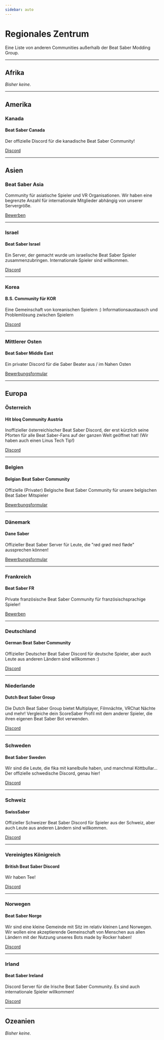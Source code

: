 ```yaml
---
sidebar: auto
---
```


# Regionales Zentrum
Eine Liste von anderen Communities außerhalb der Beat Saber Modding Group.

---

## Afrika
*Bisher keine.*

---

## Amerika

### Kanada

#### Beat Saber Canada
Der offizielle Discord für die kanadische Beat Saber Community!

[Discord](https://discord.gg/vvq7wX3)

---

## Asien

### Beat Saber Asia
Community für asiatische Spieler und VR Organisationen. Wir haben eine begrenzte Anzahl für internationale Mitglieder abhängig von unserer Servergröße.

[Bewerben](https://forms.gle/Ga3jWoCkugPBD6BZ6)

---

### Israel

#### Beat Saber Israel
Ein Server, der gemacht wurde um israelische Beat Saber Spieler zusammenzubringen. Internationale Spieler sind willkommen.

[Discord](https://discord.gg/HHH7sK8)

---

### Korea

#### B.S. Community für KOR
Eine Gemeinschaft von koreanischen Spielern :) Informationsaustausch und Problemlösung zwischen Spielern

[Discord](https://discord.gg/SEFBZrG)

---

### Mittlerer Osten

#### Beat Saber Middle East
Ein privater Discord für die Saber Beater aus / im Nahen Osten

[Bewerbungsformular](http://bit.ly/BSME_Application)

---

## Europa

### Österreich

#### Hit bloq Community Austria
Inoffizieller österreichischer Beat Saber Discord, der erst kürzlich seine Pforten für alle Beat Saber-Fans auf der ganzen Welt geöffnet hat! (Wir haben auch einen Linus Tech Tip!)

[Discord](https://discord.gg/TvRkNY2)

---

### Belgien

#### Belgian Beat Saber Community
Offizielle (Privater) Belgische Beat Saber Community für unsere belgischen Beat Saber Mitspieler

[Bewerbungsformular](https://forms.gle/26VXi4HmnZnDoPZN7)

---

### Dänemark

#### Dane Saber
Offizieller Beat Saber Server für Leute, die "rød grød med fløde" aussprechen können!

[Bewerbungsformular](https://forms.gle/AhgBFSK7RnRDDMHa9)

---

### Frankreich

#### Beat Saber FR
Private französische Beat Saber Community für französischsprachige Spieler!

[Bewerben](https://docs.google.com/forms/d/1Ro79QYJ83gAsT6m_hpRgCNyhKNZDlEiZJ3oSh5mwTG4)

---

### Deutschland

#### German Beat Saber Community
Offizieller Deutscher Beat Saber Discord für deutsche Spieler, aber auch Leute aus anderen Ländern sind willkommen :)

[Discord](https://discord.gg/y4G6ruN)

---

### Niederlande

#### Dutch Beat Saber Group
Die Dutch Beat Saber Group bietet Multiplayer, Filmnächte, VRChat Nächte und mehr! Vergleiche dein ScoreSaber Profil mit dem anderer Spieler, die ihren eigenen Beat Saber Bot verwenden.

[Discord](https://discord.gg/sDa7xrE)

---

### Schweden

#### Beat Saber Sweden
Wir sind die Leute, die fika mit kanelbulle haben, und manchmal Köttbullar...  
Der offizielle schwedische Discord, genau hier!

[Discord](https://discord.gg/9HavEGBzZz)

---

### Schweiz

#### SwissSaber
Offizieller Schweizer Beat Saber Discord für Spieler aus der Schweiz, aber auch Leute aus anderen Ländern sind willkommen.

[Discord](https://discord.gg/eV6SUUF)

---

### Vereinigtes Königreich

#### British Beat Saber Discord
Wir haben Tee!

[Discord](https://discord.gg/FC2pzeN)

---

### Norwegen

#### Beat Saber Norge
Wir sind eine kleine Gemeinde mit Sitz im relativ kleinen Land Norwegen. Wir wollen eine akzeptierende Gemeinschaft von Menschen aus allen Ländern mit der Nutzung unseres Bots made by Rocker haben!

[Discord](https://discord.gg/nZuY3yM)

---

### Irland

#### Beat Saber Ireland
Discord Server für die Irische Beat Saber Community. Es sind auch internationale Spieler willkommen!

[Discord](https://discord.gg/uKQzjRQ)

---

## Ozeanien
*Bisher keine.*
